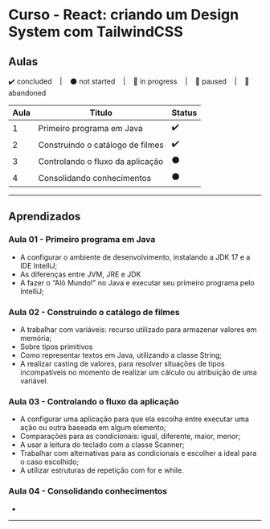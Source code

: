 # Curso - React: criando um Design System com TailwindCSS

## Aulas
<p>
  ✔️ concluded &nbsp;&nbsp;&nbsp;|&nbsp;&nbsp;&nbsp;
  ⚫ not started &nbsp;&nbsp;&nbsp;|&nbsp;&nbsp;&nbsp;
  🔵 in progress &nbsp;&nbsp;&nbsp;|&nbsp;&nbsp;&nbsp;
  🔶 paused &nbsp;&nbsp;&nbsp;|&nbsp;&nbsp;&nbsp;
  🔴 abandoned 
</p>

| Aula | Titulo | Status |
| --- | --- | --- |
| 1 | Primeiro programa em Java | ✔️ |
| 2 | Construindo o catálogo de filmes | ✔️ |
| 3 | Controlando o fluxo da aplicação | ⚫ |
| 4 | Consolidando conhecimentos | ⚫ |

---

## Aprendizados

### Aula 01 - Primeiro programa em Java 
<ul>
  <li>A configurar o ambiente de desenvolvimento, instalando a JDK 17 e a IDE IntelliJ;</li>
  <li>As diferenças entre JVM, JRE e JDK</li>
  <li>A fazer o “Alô Mundo!” no Java e executar seu primeiro programa pelo IntelliJ;</li>
</ul>

### Aula 02 - Construindo o catálogo de filmes
<ul>
  <li>A trabalhar com variáveis: recurso utilizado para armazenar valores em memória;</li>
  <li>Sobre tipos primitivos</li>
  <li>Como representar textos em Java, utilizando a classe String;</li>
  <li>A realizar casting de valores, para resolver situações de tipos incompatíveis no momento de realizar um cálculo ou atribuição de uma variável.</li>
</ul>

### Aula 03 - Controlando o fluxo da aplicação
<ul>
  <li>A configurar uma aplicação para que ela escolha entre executar uma ação ou outra baseada em algum elemento;</li>
  <li>Comparações para as condicionais: igual, diferente, maior, menor;</li>
  <li>A usar a leitura do teclado com a classe Scanner;</li>
  <li>Trabalhar com alternativas para as condicionais e escolher a ideal para o caso escolhido;</li>
  <li>A utilizar estruturas de repetição com for e while.</li>
</ul>

### Aula 04 - Consolidando conhecimentos
<ul>
  <li></li>
</ul>


---

